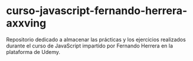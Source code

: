 # curso-javascript-fernando-herrera-axxving
Repositorio dedicado a almacenar las prácticas y los ejercicios realizados durante el curso de JavaScript impartido por Fernando Herrera en la plataforma de Udemy.
